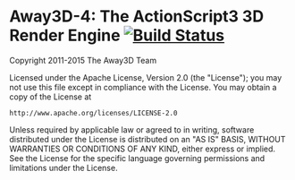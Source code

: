 Away3D-4: The ActionScript3 3D Render Engine [![Build Status](https://travis-ci.org/opprimendi/away3d.svg)](https://travis-ci.org/opprimendi/away3d)
==================================================

Copyright 2011-2015 The Away3D Team

Licensed under the Apache License, Version 2.0 (the "License");
you may not use this file except in compliance with the License.
You may obtain a copy of the License at

    http://www.apache.org/licenses/LICENSE-2.0

Unless required by applicable law or agreed to in writing, software
distributed under the License is distributed on an "AS IS" BASIS,
WITHOUT WARRANTIES OR CONDITIONS OF ANY KIND, either express or implied.
See the License for the specific language governing permissions and
limitations under the License.
